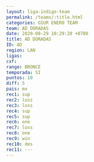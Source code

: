 ```yaml
---
layout: liga-indigo-team
permalink: /teams/:title.html
categories: GSUR ENERO TEAM
team: AD DORADAS
date: 2020-08-29 10:29:20 +0700
title: AD DORADAS
ID: AD
region: LAN
ligas: 
cxf: 
rango: BRONCE
temporada: SI
puntos: 10
diff: 5
pais: mx
rec1: sup
rec2: loss
rec3: loss
rec4: sup
rec5: sup
rec6: one
rec7: loss
rec8: one
rec9: win
rec10: des
rec11: ---
---
```

